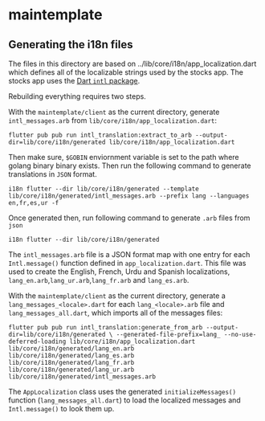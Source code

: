 # maintemplate

## Generating the i18n files

The files in this directory are based on ../lib/core/i18n/app_localization.dart
which defines all of the localizable strings used by the stocks
app. The stocks app uses
the [Dart `intl` package](https://github.com/dart-lang/intl).

Rebuilding everything requires two steps.

With the `maintemplate/client` as the current directory, generate
`intl_messages.arb` from `lib/core/i18n/app_localization.dart`:
```
flutter pub pub run intl_translation:extract_to_arb --output-dir=lib/core/i18n/generated lib/core/i18n/app_localization.dart
```

Then make sure,  `$GOBIN` enviornment variable is set to the path where golang binary binary exists. Then run the following command to generate translations in `JSON` format.

```
i18n flutter --dir lib/core/i18n/generated --template lib/core/i18n/generated/intl_messages.arb --prefix lang --languages en,fr,es,ur -f
```

Once generated then, run following command to generate `.arb` files from `json`


```
i18n flutter --dir lib/core/i18n/generated
```

The `intl_messages.arb` file is a JSON format map with one entry for
each `Intl.message()` function defined in `app_localization.dart`. This
file was used to create the English, French, Urdu and Spanish localizations,
`lang_en.arb`,`lang_ur.arb`,`lang_fr.arb` and `lang_es.arb`.


With the `maintemplate/client` as the current directory, generate a
`lang_messages_<locale>.dart` for each `lang_<locale>.arb` file and
`lang_messages_all.dart`, which imports all of the messages files:

```
flutter pub pub run intl_translation:generate_from_arb --output-dir=lib/core/i18n/generated \ --generated-file-prefix=lang_ --no-use-deferred-loading lib/core/i18n/app_localization.dart lib/core/i18n/generated/lang_en.arb lib/core/i18n/generated/lang_es.arb lib/core/i18n/generated/lang_fr.arb lib/core/i18n/generated/lang_ur.arb lib/core/i18n/generated/intl_messages.arb
```

The `AppLocalization` class uses the generated `initializeMessages()`
function (`lang_messages_all.dart`) to load the localized messages
and `Intl.message()` to look them up.

